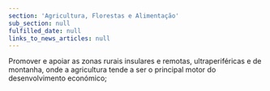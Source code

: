 ```yaml
---
section: 'Agricultura, Florestas e Alimentação'
sub_section: null
fulfilled_date: null
links_to_news_articles: null
---
```


Promover e apoiar as zonas rurais insulares e remotas, ultraperiféricas e de montanha, onde a agricultura tende a ser o principal motor do desenvolvimento económico;